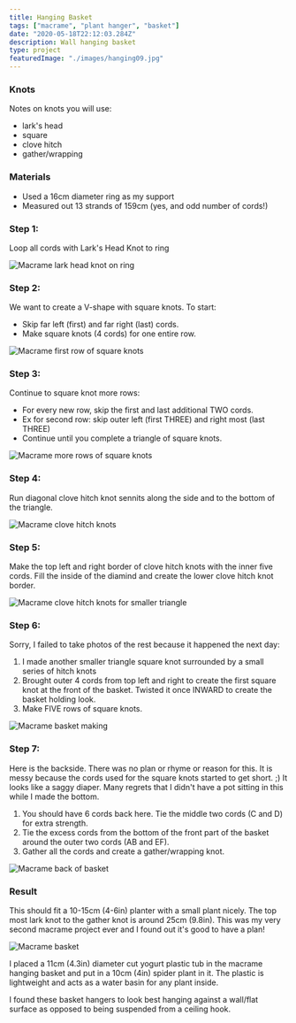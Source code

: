 ```yaml
---
title: Hanging Basket
tags: ["macrame", "plant hanger", "basket"]
date: "2020-05-18T22:12:03.284Z"
description: Wall hanging basket
type: project
featuredImage: "./images/hanging09.jpg"
---
```


### Knots

Notes on knots you will use:

- lark's head
- square
- clove hitch
- gather/wrapping

### Materials

- Used a 16cm diameter ring as my support
- Measured out 13 strands of 159cm (yes, and odd number of cords!)

### Step 1:

Loop all cords with Lark's Head Knot to ring

![Macrame lark head knot on ring](./images/hanging01.jpg)

### Step 2:

We want to create a V-shape with square knots. To start:

- Skip far left (first) and far right (last) cords.
- Make square knots (4 cords) for one entire row.

![Macrame first row of square knots](./images/hanging02.jpg)

### Step 3:

Continue to square knot more rows:

- For every new row, skip the first and last additional TWO cords.
- Ex for second row: skip outer left (first THREE) and right most (last THREE)
- Continue until you complete a triangle of square knots.

![Macrame more rows of square knots](./images/hanging03.jpg)

### Step 4:

Run diagonal clove hitch knot sennits along the side and to the bottom of the triangle.

![Macrame clove hitch knots](./images/hanging05.jpg)

### Step 5:

Make the top left and right border of clove hitch knots with the inner five cords.
Fill the inside of the diamind and create the lower clove hitch knot border.

![Macrame clove hitch knots for smaller triangle](./images/hanging06.jpg)

### Step 6:

Sorry, I failed to take photos of the rest because it happened the next day:

1. I made another smaller triangle square knot surrounded by a small series of hitch knots
1. Brought outer 4 cords from top left and right to create the first square knot at the front of the basket. Twisted it once INWARD to create the basket holding look.
1. Make FIVE rows of square knots.

![Macrame basket making](./images/hanging07.jpg)

### Step 7:

Here is the backside. There was no plan or rhyme or reason for this. It is messy because the cords used for the square knots started to get short. ;) It looks like a saggy diaper. Many regrets that I didn't have a pot sitting in this while I made the bottom.

1. You should have 6 cords back here. Tie the middle two cords (C and D) for extra strength.
1. Tie the excess cords from the bottom of the front part of the basket around the outer two cords (AB and EF).
1. Gather all the cords and create a gather/wrapping knot.

![Macrame back of basket](./images/hanging08.jpg)

### Result

This should fit a 10-15cm (4-6in) planter with a small plant nicely. The top most lark knot to the gather knot is around 25cm (9.8in). This was my very second macrame project ever and I found out it's good to have a plan!

![Macrame basket](./images/hanging09.jpg)

I placed a 11cm (4.3in) diameter cut yogurt plastic tub in the macrame hanging basket and put in a 10cm (4in) spider plant in it. The plastic is lightweight and acts as a water basin for any plant inside.

I found these basket hangers to look best hanging against a wall/flat surface as opposed to being suspended from a ceiling hook.
